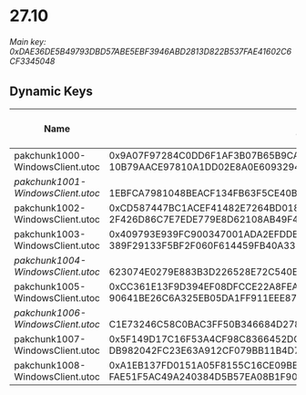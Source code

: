 # 27.10

###### *Main key: 0xDAE36DE5B49793DBD57ABE5EBF3946ABD2813D822B537FAE41602C6CF3345048*

## Dynamic Keys

| Name                              | Key</br>GUID                                                                                            | High Res Textures |
|-----------------------------------|---------------------------------------------------------------------------------------------------------|-------------------|
| pakchunk1000-WindowsClient.utoc   | 0x9A07F97284C0DD6F1AF3B07B65B9CAF1D31C4704E80410E3387E2A66858BC3DB</br>10B79AACE97810A1DD02E8A0E6093294 | ❌                 |
| *pakchunk1001-WindowsClient.utoc*   | </br>1EBFCA7981048BEACF134FB63F5CE40B | ❌                 |
| pakchunk1002-WindowsClient.utoc   | 0xCD587447BC1ACEF41482E7264BD01860D9CDDA0FA8158BFC64C9610F75A71F45</br>2F426D86C7E7EDE779E8D62108AB49F4 | ❌                |
| pakchunk1003-WindowsClient.utoc   | 0x409793E939FC900347001ADA2EFDDB4F853EE0353D6B1C7C9FB0231BDED6BDB1</br>389F29133F5BF2F060F614459FB40A33 | ❌                 |
| *pakchunk1004-WindowsClient.utoc*   | </br>623074E0279E883B3D226528E72C540E | ✔️                 |
| pakchunk1005-WindowsClient.utoc   | 0xCC361E13F9D394EF08DFCCE22A8FEAFECB2FDF0D9F1E45A70CD9FA9B0D1910D3</br>90641BE26C6A325EB05DA1FF911EEE87 | ❌                |
| *pakchunk1006-WindowsClient.utoc*   | </br>C1E73246C58C0BAC3FF50B346684D278 | ❌                 |
| pakchunk1007-WindowsClient.utoc   | 0x5F149D17C16F53A4CF98C8366452DCC4F5C5CA89B7B3921C0E9485CFCADC75F4</br>DB982042FC23E63A912CF079BB11B4D7 | ❌                |
| pakchunk1008-WindowsClient.utoc   | 0xA1EB137FD0151A05F8155C16CE09BEFA74043B4680472B94E6B65AD5FEA1A05B</br>FAE51F5AC49A240384D5B57EA08B1F90 | ✔️                 |